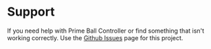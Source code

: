 # Support

If you need help with Prime Ball Controller or find something that isn't working correctly.  Use the [Github Issues](https://github.com/theopenem/Prime-Ball-Controller-Docs/issues) page for this project.